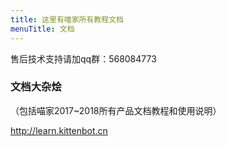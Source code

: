 ```yaml
---
title: 这里有喵家所有教程文档
menuTitle: 文档
---
```


售后技术支持请加qq群：568084773

### 文档大杂烩
（包括喵家2017~2018所有产品文档教程和使用说明）

http://learn.kittenbot.cn
